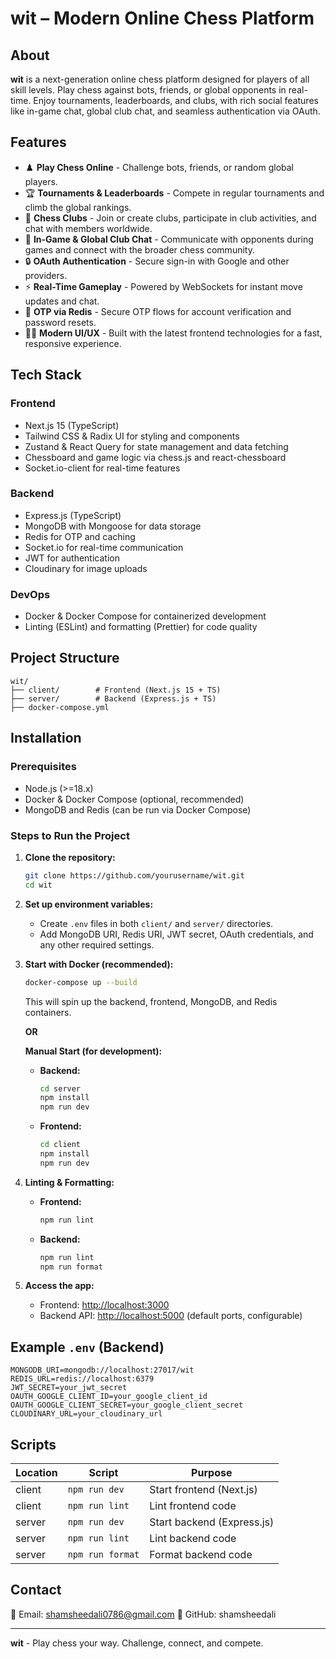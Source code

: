 # wit – Modern Online Chess Platform

## About

**wit** is a next-generation online chess platform designed for players of all skill levels. Play chess against bots, friends, or global opponents in real-time. Enjoy tournaments, leaderboards, and clubs, with rich social features like in-game chat, global club chat, and seamless authentication via OAuth.

## Features

- ♟️ **Play Chess Online** - Challenge bots, friends, or random global players.
- 🏆 **Tournaments & Leaderboards** - Compete in regular tournaments and climb the global rankings.
- 👥 **Chess Clubs** - Join or create clubs, participate in club activities, and chat with members worldwide.
- 💬 **In-Game & Global Club Chat** - Communicate with opponents during games and connect with the broader chess community.
- 🔒 **OAuth Authentication** - Secure sign-in with Google and other providers.
- ⚡ **Real-Time Gameplay** - Powered by WebSockets for instant move updates and chat.
- 📨 **OTP via Redis** - Secure OTP flows for account verification and password resets.
- 🧑‍💻 **Modern UI/UX** - Built with the latest frontend technologies for a fast, responsive experience.

## Tech Stack

### **Frontend**
- Next.js 15 (TypeScript)
- Tailwind CSS & Radix UI for styling and components
- Zustand & React Query for state management and data fetching
- Chessboard and game logic via chess.js and react-chessboard
- Socket.io-client for real-time features

### **Backend**
- Express.js (TypeScript)
- MongoDB with Mongoose for data storage
- Redis for OTP and caching
- Socket.io for real-time communication
- JWT for authentication
- Cloudinary for image uploads

### **DevOps**
- Docker & Docker Compose for containerized development
- Linting (ESLint) and formatting (Prettier) for code quality

## Project Structure

```
wit/
├── client/        # Frontend (Next.js 15 + TS)
├── server/        # Backend (Express.js + TS)
├── docker-compose.yml
```

## Installation

### Prerequisites

- Node.js (>=18.x)
- Docker & Docker Compose (optional, recommended)
- MongoDB and Redis (can be run via Docker Compose)

### Steps to Run the Project

1. **Clone the repository:**
   ```sh
   git clone https://github.com/yourusername/wit.git
   cd wit
   ```

2. **Set up environment variables:**
   - Create `.env` files in both `client/` and `server/` directories.
   - Add MongoDB URI, Redis URI, JWT secret, OAuth credentials, and any other required settings.

3. **Start with Docker (recommended):**
   ```sh
   docker-compose up --build
   ```
   This will spin up the backend, frontend, MongoDB, and Redis containers.

   **OR**

   **Manual Start (for development):**

   - **Backend:**
     ```sh
     cd server
     npm install
     npm run dev
     ```
   - **Frontend:**
     ```sh
     cd client
     npm install
     npm run dev
     ```

4. **Linting & Formatting:**
   - **Frontend:**  
     ```sh
     npm run lint
     ```
   - **Backend:**  
     ```sh
     npm run lint
     npm run format
     ```

5. **Access the app:**
   - Frontend: [http://localhost:3000](http://localhost:3000)
   - Backend API: [http://localhost:5000](http://localhost:5000) (default ports, configurable)

## Example `.env` (Backend)

```
MONGODB_URI=mongodb://localhost:27017/wit
REDIS_URL=redis://localhost:6379
JWT_SECRET=your_jwt_secret
OAUTH_GOOGLE_CLIENT_ID=your_google_client_id
OAUTH_GOOGLE_CLIENT_SECRET=your_google_client_secret
CLOUDINARY_URL=your_cloudinary_url
```

## Scripts

| Location   | Script          | Purpose                    |
|------------|-----------------|----------------------------|
| client     | `npm run dev`   | Start frontend (Next.js)   |
| client     | `npm run lint`  | Lint frontend code         |
| server     | `npm run dev`   | Start backend (Express.js) |
| server     | `npm run lint`  | Lint backend code          |
| server     | `npm run format`| Format backend code        |

## Contact

📧 Email: shamsheedali0786@gmail.com
📌 GitHub: shamsheedali

---

**wit** - Play chess your way. Challenge, connect, and compete.
